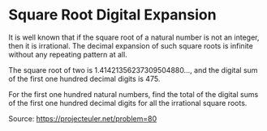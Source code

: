 # Square Root Digital Expansion
It is well known that if the square root of a natural number is not an integer, then it is irrational. The decimal expansion of such square roots is infinite without any repeating pattern at all.

The square root of two is $1.41421356237309504880 \dots$, and the digital sum of the first one hundred decimal digits is $475$.

For the first one hundred natural numbers, find the total of the digital sums of the first one hundred decimal digits for all the irrational square roots.

Source: https://projecteuler.net/problem=80
